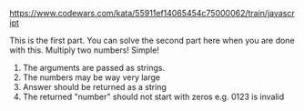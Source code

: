 https://www.codewars.com/kata/55911ef14065454c75000062/train/javascript

This is the first part. You can solve the second part here when you are done with this. Multiply two numbers! Simple!

1. The arguments are passed as strings.
2. The numbers may be way very large
3. Answer should be returned as a string
4. The returned "number" should not start with zeros e.g. 0123 is invalid


